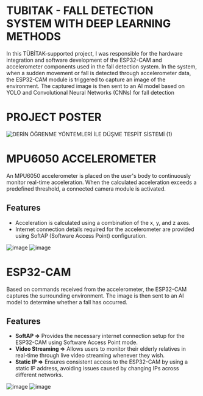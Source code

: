 # TUBITAK - FALL DETECTION SYSTEM WITH DEEP LEARNING METHODS
In this TÜBİTAK-supported project, I was responsible for the hardware integration and software development of the ESP32-CAM and accelerometer components used in the fall detection system. In the system, when a sudden movement or fall is detected through accelerometer data, the ESP32-CAM module is triggered to capture an image of the environment. The captured image is then sent to an AI model based on YOLO and Convolutional Neural Networks (CNNs) for fall detection

# PROJECT POSTER
![DERİN ÖĞRENME YÖNTEMLERİ İLE DÜŞME TESPİT SİSTEMİ (1)](https://github.com/user-attachments/assets/a5c3e7a3-da21-4247-a5c1-070ee4bacc81)


# MPU6050 ACCELEROMETER
An MPU6050 accelerometer is placed on the user's body to continuously monitor real-time acceleration.
When the calculated acceleration exceeds a predefined threshold, a connected camera module is activated.

## Features
- Acceleration is calculated using a combination of the x, y, and z axes.  
- Internet connection details required for the accelerometer are provided using SoftAP (Software Access Point) configuration.

![image](https://github.com/user-attachments/assets/76be7f1c-46e2-4679-b5df-275957e8d798)
![image](https://github.com/user-attachments/assets/a2e1b691-653c-4891-bfb6-767a5848e172)

# ESP32-CAM
Based on commands received from the accelerometer, the ESP32-CAM captures the surrounding environment. The image is then sent to an AI model to determine whether a fall has occurred.

## Features
- **SoftAP =>** Provides the necessary internet connection setup for the ESP32-CAM using Software Access Point mode.  
- **Video Streaming =>** Allows users to monitor their elderly relatives in real-time through live video streaming whenever they wish.  
- **Static IP =>** Ensures consistent access to the ESP32-CAM by using a static IP address, avoiding issues caused by changing IPs across different networks.  

![image](https://github.com/user-attachments/assets/5f659469-6da1-42dc-9751-83aa2f74594c)
![image](https://github.com/user-attachments/assets/5567e449-6834-433c-a3c1-bb3a4de8e127)

